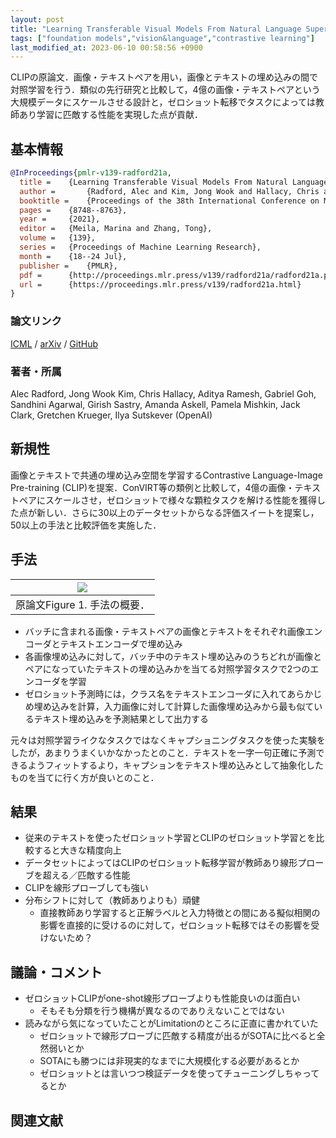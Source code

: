 ```yaml
---
layout: post
title: "Learning Transferable Visual Models From Natural Language Supervision"
tags: ["foundation models","vision&language","contrastive learning"]
last_modified_at: 2023-06-10 00:58:56 +0900
---
```


CLIPの原論文．画像・テキストペアを用い，画像とテキストの埋め込みの間で対照学習を行う．類似の先行研究と比較して，4億の画像・テキストペアという大規模データにスケールさせる設計と，ゼロショット転移でタスクによっては教師あり学習に匹敵する性能を実現した点が貢献．

## 基本情報

```bibtex
@InProceedings{pmlr-v139-radford21a,
  title = 	 {Learning Transferable Visual Models From Natural Language Supervision},
  author =       {Radford, Alec and Kim, Jong Wook and Hallacy, Chris and Ramesh, Aditya and Goh, Gabriel and Agarwal, Sandhini and Sastry, Girish and Askell, Amanda and Mishkin, Pamela and Clark, Jack and Krueger, Gretchen and Sutskever, Ilya},
  booktitle = 	 {Proceedings of the 38th International Conference on Machine Learning},
  pages = 	 {8748--8763},
  year = 	 {2021},
  editor = 	 {Meila, Marina and Zhang, Tong},
  volume = 	 {139},
  series = 	 {Proceedings of Machine Learning Research},
  month = 	 {18--24 Jul},
  publisher =    {PMLR},
  pdf = 	 {http://proceedings.mlr.press/v139/radford21a/radford21a.pdf},
  url = 	 {https://proceedings.mlr.press/v139/radford21a.html}
}
```

### 論文リンク

[ICML](http://proceedings.mlr.press/v139/radford21a) / [arXiv](https://arxiv.org/abs/2103.00020) / [GitHub](https://github.com/OpenAI/CLIP)

### 著者・所属

Alec Radford, Jong Wook Kim, Chris Hallacy, Aditya Ramesh, Gabriel Goh, Sandhini Agarwal, Girish Sastry, Amanda Askell, Pamela Mishkin, Jack Clark, Gretchen Krueger, Ilya Sutskever (OpenAI)

## 新規性

画像とテキストで共通の埋め込み空間を学習するContrastive Language-Image Pre-training (CLIP)を提案．ConVIRT等の類例と比較して，4億の画像・テキストペアにスケールさせ，ゼロショットで様々な顆粒タスクを解ける性能を獲得した点が新しい．さらに30以上のデータセットからなる評価スイートを提案し，50以上の手法と比較評価を実施した．

## 手法

|<img src="https://i.gyazo.com/27873eef32c136ec611556b3f9a19899.png">|
|---|
|原論文Figure 1. 手法の概要．|

* バッチに含まれる画像・テキストペアの画像とテキストをそれぞれ画像エンコーダとテキストエンコーダで埋め込み
* 各画像埋め込みに対して，バッチ中のテキスト埋め込みのうちどれが画像とペアになっていたテキストの埋め込みかを当てる対照学習タスクで2つのエンコーダを学習
* ゼロショット予測時には，クラス名をテキストエンコーダに入れてあらかじめ埋め込みを計算，入力画像に対して計算した画像埋め込みから最も似ているテキスト埋め込みを予測結果として出力する

元々は対照学習ライクなタスクではなくキャプショニングタスクを使った実験をしたが，あまりうまくいかなかったとのこと．テキストを一字一句正確に予測できるようフィットするより，キャプションをテキスト埋め込みとして抽象化したものを当てに行く方が良いとのこと．

## 結果

* 従来のテキストを使ったゼロショット学習とCLIPのゼロショット学習とを比較すると大きな精度向上
* データセットによってはCLIPのゼロショット転移学習が教師あり線形プローブを超える／匹敵する性能
* CLIPを線形プローブしても強い
* 分布シフトに対して（教師ありよりも）頑健
    * 直接教師あり学習すると正解ラベルと入力特徴との間にある擬似相関の影響を直接的に受けるのに対して，ゼロショット転移ではその影響を受けないため？

## 議論・コメント

* ゼロショットCLIPがone-shot線形プローブよりも性能良いのは面白い
    * そもそも分類を行う機構が異なるのでありえないことではない
* 読みながら気になっていたことがLimitationのところに正直に書かれていた
    * ゼロショットで線形プローブに匹敵する精度が出るがSOTAに比べると全然弱いとか
    * SOTAにも勝つには非現実的なまでに大規模化する必要があるとか
    * ゼロショットとは言いつつ検証データを使ってチューニングしちゃってるとか

## 関連文献

